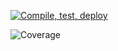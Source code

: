 [![Compile, test, deploy](https://github.com/lim-rona/EcommerceStore/actions/workflows/main.yaml/badge.svg)](https://github.com/lim-rona/EcommerceStore/actions/workflows/main.yaml)

<!-- ![Coverage](.github/badges/jacoco.svg) -->

![Coverage](https://vttp2022rona.sgp1.digitaloceanspaces.com/coverage/EcommerceStore/jacoco.svg)

<!-- ![Coverage](https://vttp2022rona.sgp1.digitaloceanspaces.com) -->